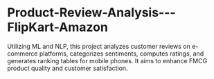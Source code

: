# Product-Review-Analysis---FlipKart-Amazon
Utilizing ML and NLP, this project analyzes customer reviews on e-commerce platforms, categorizes sentiments, computes ratings, and generates ranking tables for mobile phones. It aims to enhance FMCG product quality and customer satisfaction.
